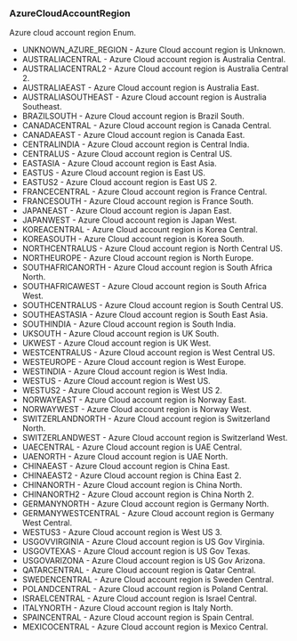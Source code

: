 ### AzureCloudAccountRegion
Azure cloud account region Enum.

- UNKNOWN_AZURE_REGION - Azure Cloud account region is Unknown.
- AUSTRALIACENTRAL - Azure Cloud account region is Australia Central.
- AUSTRALIACENTRAL2 - Azure Cloud account region is Australia Central 2.
- AUSTRALIAEAST - Azure Cloud account region is Australia East.
- AUSTRALIASOUTHEAST - Azure Cloud account region is Australia Southeast.
- BRAZILSOUTH - Azure Cloud account region is Brazil South.
- CANADACENTRAL - Azure Cloud account region is Canada Central.
- CANADAEAST - Azure Cloud account region is Canada East.
- CENTRALINDIA - Azure Cloud account region is Central India.
- CENTRALUS - Azure Cloud account region is Central US.
- EASTASIA - Azure Cloud account region is East Asia.
- EASTUS - Azure Cloud account region is East US.
- EASTUS2 - Azure Cloud account region is East US 2.
- FRANCECENTRAL - Azure Cloud account region is France Central.
- FRANCESOUTH - Azure Cloud account region is France South.
- JAPANEAST - Azure Cloud account region is Japan East.
- JAPANWEST - Azure Cloud account region is Japan West.
- KOREACENTRAL - Azure Cloud account region is Korea Central.
- KOREASOUTH - Azure Cloud account region is Korea South.
- NORTHCENTRALUS - Azure Cloud account region is North Central US.
- NORTHEUROPE - Azure Cloud account region is North Europe.
- SOUTHAFRICANORTH - Azure Cloud account region is South Africa North.
- SOUTHAFRICAWEST - Azure Cloud account region is South Africa West.
- SOUTHCENTRALUS - Azure Cloud account region is South Central US.
- SOUTHEASTASIA - Azure Cloud account region is South East Asia.
- SOUTHINDIA - Azure Cloud account region is South India.
- UKSOUTH - Azure Cloud account region is UK South.
- UKWEST - Azure Cloud account region is UK West.
- WESTCENTRALUS - Azure Cloud account region is West Central US.
- WESTEUROPE - Azure Cloud account region is West Europe.
- WESTINDIA - Azure Cloud account region is West India.
- WESTUS - Azure Cloud account region is West US.
- WESTUS2 - Azure Cloud account region is West US 2.
- NORWAYEAST - Azure Cloud account region is Norway East.
- NORWAYWEST - Azure Cloud account region is Norway West.
- SWITZERLANDNORTH - Azure Cloud account region is Switzerland North.
- SWITZERLANDWEST - Azure Cloud account region is Switzerland West.
- UAECENTRAL - Azure Cloud account region is UAE Central.
- UAENORTH - Azure Cloud account region is UAE North.
- CHINAEAST - Azure Cloud account region is China East.
- CHINAEAST2 - Azure Cloud account region is China East 2.
- CHINANORTH - Azure Cloud account region is China North.
- CHINANORTH2 - Azure Cloud account region is China North 2.
- GERMANYNORTH - Azure Cloud account region is Germany North.
- GERMANYWESTCENTRAL - Azure Cloud account region is Germany West Central.
- WESTUS3 - Azure Cloud account region is West US 3.
- USGOVVIRGINIA - Azure Cloud account region is US Gov Virginia.
- USGOVTEXAS - Azure Cloud account region is US Gov Texas.
- USGOVARIZONA - Azure Cloud account region is US Gov Arizona.
- QATARCENTRAL - Azure Cloud account region is Qatar Central.
- SWEDENCENTRAL - Azure Cloud account region is Sweden Central.
- POLANDCENTRAL - Azure Cloud account region is Poland Central.
- ISRAELCENTRAL - Azure Cloud account region is Israel Central.
- ITALYNORTH - Azure Cloud account region is Italy North.
- SPAINCENTRAL - Azure Cloud account region is Spain Central.
- MEXICOCENTRAL - Azure Cloud account region is Mexico Central.
